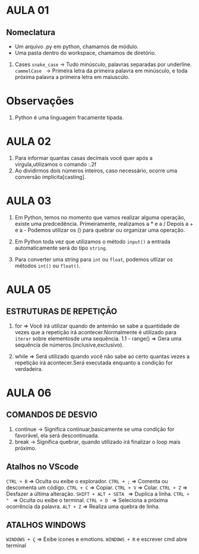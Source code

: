 # AULA 01 

## Nomeclatura
- Um arquivo .py em python, chamamos de módulo.
- Uma pasta dentro do workspace, chamamos de diretório.

1. Cases
``snake_case`` -> Tudo minúsculo, palavras separadas por underline.
``cammelCase `` -> Primeira letra da primeira palavra em minúsculo, e toda próxima palavra a primeira letra em maiuscúlo.

# Observações
1. Python é uma linguagem fracamente tipada.

# AULA 02

1. Para informar quantas casas decimais você quer após a virgula,utilizamos o comando :.2f
2. Ao dividirmos dois números inteiros, caso necessário, ocorre uma conversão implicita[casting].

# AULA 03

1. Em Python, temos no momento que vamos realizar alguma operação, existe uma predcedência.
Primeiramente, realizamos a * e a /
Depois a + e a -
Podemos utilizar os () para quebrar ou organizar uma operação.

2. Em Python toda vez que utilizamos o método ``input()`` a entrada automaticamente será do tipo ``string``.

3. Para converter uma string para ``int`` ou ``float``, podemos utlizar os métodos  ``int()`` ou ``float()``.

# AULA 05

## ESTRUTURAS DE REPETIÇÃO

1. for
=> Você irá utilizar quando de antemão se sabe a quantidade de vezes que a repetição irá acontecer.Normalmente é utilizado para ``iterar`` sobre elementosde uma sequência.
1.1 - range() => Gera uma sequência de números.(inclusive,exclusivo).

2. while
=> Será utilizado quando você não sabe ao certo quantas vezes a repetição irá acontecer.Será executada enquanto a condição for verdadeira.

# AULA 06

## COMANDOS DE DESVIO

1. continue -> Significa continuar,basicamente se uma condição for favorável, ela será descontinuada.
2. break -> Significa quebrar, quando utilizado irá finalizar o loop mais próximo.



## Atalhos no VScode
``CTRL + B`` => Oculta ou exibe o explorador.
``CTRL + ;`` => Comenta ou descomenta um código.
``CTRL + C`` => Copiar.
``CTRL + V`` => Colar.
``CTRL + Z`` => Desfazer a última alteração.
``SHIFT + ALT + SETA `` => Duplica a linha.
``CTRL + " `` => Oculta ou exibe o terminal.
``CTRL + D `` => Seleciona a próxima ocorrência da palavra.
``ALT + Z`` => Realiza uma quebra de linha.

## ATALHOS WINDOWS
``WINDOWS + Ç`` => Exibe icones e emotions.
``WINDOWS + R`` e escrever cmd abre terminal
